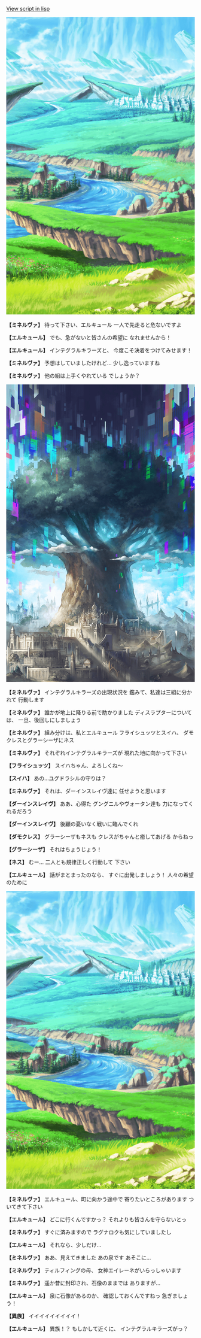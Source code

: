 [View script in lisp](../scripts/210121021.txt)

![plain.png](../images/backgrounds/plain.png)

**【ミネルヴァ】**
待って下さい、エルキュール
一人で先走ると危ないですよ

**【エルキュール】**
でも、急がないと皆さんの希望に
なれませんから！

**【エルキュール】**
インテグラルキラーズと、
今度こそ決着をつけてみせます！

**【ミネルヴァ】**
予想はしていましたけれど…
少し逸っていますね

**【ミネルヴァ】**
他の組は上手くやれている
でしょうか？

![in_yggdrasill.png](../images/backgrounds/in_yggdrasill.png)

**【ミネルヴァ】**
インテグラルキラーズの出現状況を
鑑みて、私達は三組に分かれて
行動します

**【ミネルヴァ】**
誰かが地上に降りる前で助かりました
ディスラプターについては、
一旦、後回しにしましょう

**【ミネルヴァ】**
組み分けは、私とエルキュール
フライシュッツとスイハ、
ダモクレスとグラーシーザにネス

**【ミネルヴァ】**
それぞれインテグラルキラーズが
現れた地に向かって下さい

**【フライシュッツ】**
スイハちゃん、よろしくね～

**【スイハ】**
あの…ユグドラシルの守りは？

**【ミネルヴァ】**
それは、ダーインスレイヴ達に
任せようと思います

**【ダーインスレイヴ】**
ああ、心得た
グングニルやヴォータン達も
力になってくれるだろう

**【ダーインスレイヴ】**
後顧の憂いなく戦いに臨んでくれ

**【ダモクレス】**
グラーシーザもネスも
クレスがちゃんと癒してあげる
からねっ

**【グラーシーザ】**
それはちょうじょう！

**【ネス】**
むー…
二人とも規律正しく行動して
下さい

**【エルキュール】**
話がまとまったのなら、
すぐに出発しましょう！
人々の希望のために

![plain.png](../images/backgrounds/plain.png)

**【ミネルヴァ】**
エルキュール、町に向かう途中で
寄りたいところがあります
ついてきて下さい

**【エルキュール】**
どこに行くんですかっ？
それよりも皆さんを守らないとっ

**【ミネルヴァ】**
すぐに済みますので
ラグナロクも気にしていましたし

**【エルキュール】**
それなら、少しだけ…

**【ミネルヴァ】**
ああ、見えてきました
あの泉です
あそこに…

**【ミネルヴァ】**
ティルフィングの母、
女神エイレーネがいらっしゃいます

**【ミネルヴァ】**
遥か昔に封印され、石像のままでは
ありますが…

**【エルキュール】**
泉に石像があるのか、
確認しておくんですねっ
急ぎましょう！

**【異族】**
イイイイイイイイイ！

**【エルキュール】**
異族！？
もしかして近くに、
インテグラルキラーズがっ？
